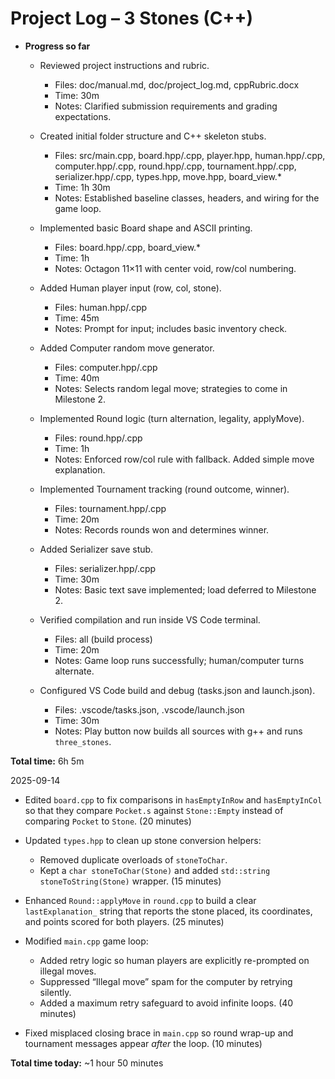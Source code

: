 # Project Log – 3 Stones (C++)

- **Progress so far**
  - Reviewed project instructions and rubric.  
    - Files: doc/manual.md, doc/project_log.md, cppRubric.docx  
    - Time: 30m  
    - Notes: Clarified submission requirements and grading expectations.  

  - Created initial folder structure and C++ skeleton stubs.  
    - Files: src/main.cpp, board.hpp/.cpp, player.hpp, human.hpp/.cpp, computer.hpp/.cpp, round.hpp/.cpp, tournament.hpp/.cpp, serializer.hpp/.cpp, types.hpp, move.hpp, board_view.*  
    - Time: 1h 30m  
    - Notes: Established baseline classes, headers, and wiring for the game loop.  

  - Implemented basic Board shape and ASCII printing.  
    - Files: board.hpp/.cpp, board_view.*  
    - Time: 1h  
    - Notes: Octagon 11×11 with center void, row/col numbering.  

  - Added Human player input (row, col, stone).  
    - Files: human.hpp/.cpp  
    - Time: 45m  
    - Notes: Prompt for input; includes basic inventory check.  

  - Added Computer random move generator.  
    - Files: computer.hpp/.cpp  
    - Time: 40m  
    - Notes: Selects random legal move; strategies to come in Milestone 2.  

  - Implemented Round logic (turn alternation, legality, applyMove).  
    - Files: round.hpp/.cpp  
    - Time: 1h  
    - Notes: Enforced row/col rule with fallback. Added simple move explanation.  

  - Implemented Tournament tracking (round outcome, winner).  
    - Files: tournament.hpp/.cpp  
    - Time: 20m  
    - Notes: Records rounds won and determines winner.  

  - Added Serializer save stub.  
    - Files: serializer.hpp/.cpp  
    - Time: 30m  
    - Notes: Basic text save implemented; load deferred to Milestone 2.  

  - Verified compilation and run inside VS Code terminal.  
    - Files: all (build process)  
    - Time: 20m  
    - Notes: Game loop runs successfully; human/computer turns alternate.  

  - Configured VS Code build and debug (tasks.json and launch.json).  
    - Files: .vscode/tasks.json, .vscode/launch.json  
    - Time: 30m  
    - Notes: Play button now builds all sources with g++ and runs `three_stones`.  

**Total time:** 6h 5m

2025-09-14

- Edited `board.cpp` to fix comparisons in `hasEmptyInRow` and `hasEmptyInCol` so that they compare `Pocket.s` against `Stone::Empty` instead of comparing `Pocket` to `Stone`. (20 minutes)

- Updated `types.hpp` to clean up stone conversion helpers:
  - Removed duplicate overloads of `stoneToChar`.
  - Kept a `char stoneToChar(Stone)` and added `std::string stoneToString(Stone)` wrapper. (15 minutes)

- Enhanced `Round::applyMove` in `round.cpp` to build a clear `lastExplanation_` string that reports the stone placed, its coordinates, and points scored for both players. (25 minutes)

- Modified `main.cpp` game loop:
  - Added retry logic so human players are explicitly re-prompted on illegal moves.
  - Suppressed “Illegal move” spam for the computer by retrying silently.
  - Added a maximum retry safeguard to avoid infinite loops. (40 minutes)

- Fixed misplaced closing brace in `main.cpp` so round wrap-up and tournament messages appear *after* the loop. (10 minutes)

**Total time today:** ~1 hour 50 minutes


